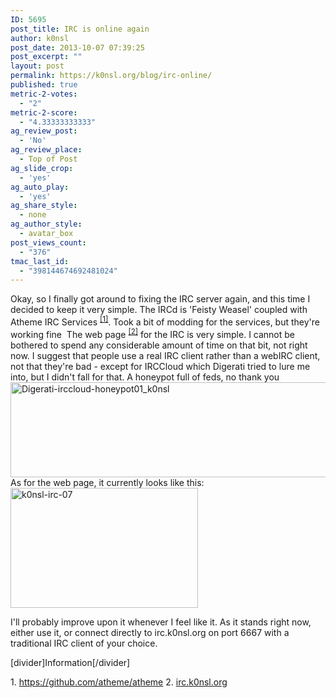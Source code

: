 ```yaml
---
ID: 5695
post_title: IRC is online again
author: k0nsl
post_date: 2013-10-07 07:39:25
post_excerpt: ""
layout: post
permalink: https://k0nsl.org/blog/irc-online/
published: true
metric-2-votes:
  - "2"
metric-2-score:
  - "4.33333333333"
ag_review_post:
  - 'No'
ag_review_place:
  - Top of Post
ag_slide_crop:
  - 'yes'
ag_auto_play:
  - 'yes'
ag_share_style:
  - none
ag_author_style:
  - avatar_box
post_views_count:
  - "376"
tmac_last_id:
  - "398144674692481024"
---
```

Okay, so I finally got around to fixing the IRC server again, and this time I decided to keep it very simple. The IRCd is 'Feisty Weasel' coupled with Atheme IRC Services <sup><a href="#n1">[1]</a></sup>. Took a bit of modding for the services, but they're working fine <img class='wpml_ico' alt='' src='https://k0nsl.org/blog/k1/plugins/wp-monalisa/icons/icon_thumbup.gif' />
The web page <sup><a href="#n2">[2]</a></sup> for the IRC is very simple. I cannot be bothered to spend any considerable amount of time on that bit, not right now. I suggest that people use a real IRC client rather than a webIRC client, not that they're bad - except for IRCCloud which Digerati tried to lure me into, but I didn't fall for that. A honeypot full of feds, no thank you <img class='wpml_ico' alt='' src='https://k0nsl.org/blog/k1/plugins/wp-monalisa/icons/evilgrin39.gif' />
<a href="https://k0nsl.org/blog/k1/uploads/2013/10/Digerati-irccloud-honeypot01_k0nsl.png"><img src="https://k0nsl.org/blog/k1/uploads/2013/10/Digerati-irccloud-honeypot01_k0nsl.png" alt="Digerati-irccloud-honeypot01_k0nsl" width="1131" height="152" class="aligncenter size-full wp-image-5697" /></a>
<br class="none" />
As for the web page, it currently looks like this:
<a href="https://k0nsl.org/blog/k1/uploads/2013/10/k0nsl-irc-07.png"><img src="https://k0nsl.org/blog/k1/uploads/2013/10/k0nsl-irc-07-300x192.png" alt="k0nsl-irc-07" width="300" height="192" class="alignnone size-medium wp-image-5701" /></a>

I'll probably improve upon it whenever I feel like it. As it stands right now, either use it, or connect directly to irc.k0nsl.org on port 6667 with a traditional IRC client of your choice.

[divider]Information[/divider]

<a name="n1"></a>1. https://github.com/atheme/atheme
<a name="n2"></a>2. <a href="http://irc.k0nsl.org">irc.k0nsl.org</a>